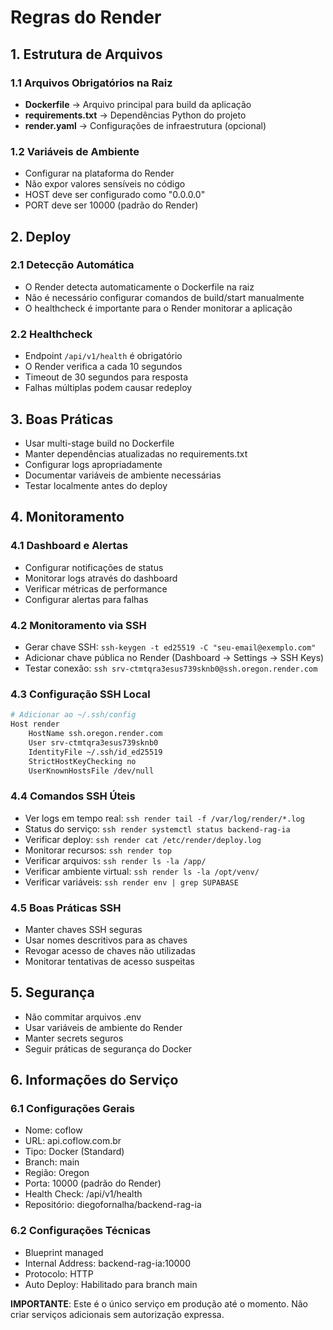 # Regras do Render

## 1. Estrutura de Arquivos

### 1.1 Arquivos Obrigatórios na Raiz

- **Dockerfile** → Arquivo principal para build da aplicação
- **requirements.txt** → Dependências Python do projeto
- **render.yaml** → Configurações de infraestrutura (opcional)

### 1.2 Variáveis de Ambiente

- Configurar na plataforma do Render
- Não expor valores sensíveis no código
- HOST deve ser configurado como "0.0.0.0"
- PORT deve ser 10000 (padrão do Render)

## 2. Deploy

### 2.1 Detecção Automática

- O Render detecta automaticamente o Dockerfile na raiz
- Não é necessário configurar comandos de build/start manualmente
- O healthcheck é importante para o Render monitorar a aplicação

### 2.2 Healthcheck

- Endpoint `/api/v1/health` é obrigatório
- O Render verifica a cada 10 segundos
- Timeout de 30 segundos para resposta
- Falhas múltiplas podem causar redeploy

## 3. Boas Práticas

- Usar multi-stage build no Dockerfile
- Manter dependências atualizadas no requirements.txt
- Configurar logs apropriadamente
- Documentar variáveis de ambiente necessárias
- Testar localmente antes do deploy

## 4. Monitoramento

### 4.1 Dashboard e Alertas

- Configurar notificações de status
- Monitorar logs através do dashboard
- Verificar métricas de performance
- Configurar alertas para falhas

### 4.2 Monitoramento via SSH

- Gerar chave SSH: `ssh-keygen -t ed25519 -C "seu-email@exemplo.com"`
- Adicionar chave pública no Render (Dashboard → Settings → SSH Keys)
- Testar conexão: `ssh srv-ctmtqra3esus739sknb0@ssh.oregon.render.com`

### 4.3 Configuração SSH Local

```bash
# Adicionar ao ~/.ssh/config
Host render
    HostName ssh.oregon.render.com
    User srv-ctmtqra3esus739sknb0
    IdentityFile ~/.ssh/id_ed25519
    StrictHostKeyChecking no
    UserKnownHostsFile /dev/null
```

### 4.4 Comandos SSH Úteis

- Ver logs em tempo real: `ssh render tail -f /var/log/render/*.log`
- Status do serviço: `ssh render systemctl status backend-rag-ia`
- Verificar deploy: `ssh render cat /etc/render/deploy.log`
- Monitorar recursos: `ssh render top`
- Verificar arquivos: `ssh render ls -la /app/`
- Verificar ambiente virtual: `ssh render ls -la /opt/venv/`
- Verificar variáveis: `ssh render env | grep SUPABASE`

### 4.5 Boas Práticas SSH

- Manter chaves SSH seguras
- Usar nomes descritivos para as chaves
- Revogar acesso de chaves não utilizadas
- Monitorar tentativas de acesso suspeitas

## 5. Segurança

- Não commitar arquivos .env
- Usar variáveis de ambiente do Render
- Manter secrets seguros
- Seguir práticas de segurança do Docker

## 6. Informações do Serviço

### 6.1 Configurações Gerais

- Nome: coflow
- URL: api.coflow.com.br
- Tipo: Docker (Standard)
- Branch: main
- Região: Oregon
- Porta: 10000 (padrão do Render)
- Health Check: /api/v1/health
- Repositório: diegofornalha/backend-rag-ia

### 6.2 Configurações Técnicas

- Blueprint managed
- Internal Address: backend-rag-ia:10000
- Protocolo: HTTP
- Auto Deploy: Habilitado para branch main

**IMPORTANTE**: Este é o único serviço em produção até o momento. Não criar serviços adicionais sem autorização expressa.
